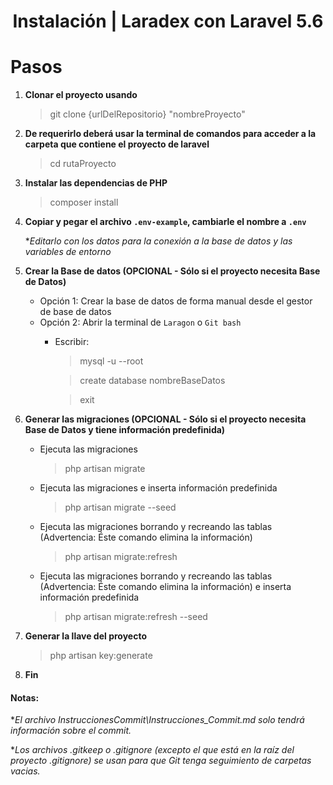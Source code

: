 
<h1 align="center">Instalación | Laradex con Laravel 5.6</h1>

# Pasos

1. **Clonar el proyecto usando**

      > git clone {urlDelRepositorio} "nombreProyecto"

2. **De requerirlo deberá usar la terminal de comandos para acceder a la carpeta que contiene el proyecto de laravel**

      > cd rutaProyecto

3. **Instalar las dependencias de PHP**

      > composer install

4. **Copiar y pegar el archivo `.env-example`, cambiarle el nombre a `.env`**

      **Editarlo con los datos para la conexión a la base de datos y las variables de entorno*

5. **Crear la Base de datos (OPCIONAL - Sólo si el proyecto necesita Base de Datos)**
    - Opción 1: Crear la base de datos de forma manual desde el gestor de base de datos
    - Opción 2: Abrir la terminal de `Laragon` o `Git bash`
        - Escribir:

            > mysql -u --root

            > create database nombreBaseDatos

            > exit

6. **Generar las migraciones (OPCIONAL - Sólo si el proyecto necesita Base de Datos y tiene información predefinida)**

      - Ejecuta las migraciones

        > php artisan migrate

      - Ejecuta las migraciones e inserta información predefinida       

        > php artisan migrate --seed  

      - Ejecuta las migraciones borrando y recreando las tablas (Advertencia: Éste comando elimina la información)       

        > php artisan migrate:refresh

      - Ejecuta las migraciones borrando y recreando las tablas (Advertencia: Éste comando elimina la información) e inserta información predefinida       

        > php artisan migrate:refresh --seed 

7. **Generar la llave del proyecto**

      > php artisan key:generate

8. **Fin**

<!-- Notas -->
#### Notas:

**El archivo InstruccionesCommit\Instrucciones_Commit.md solo tendrá información sobre el commit.*

**Los archivos .gitkeep o .gitignore (excepto el que está en la raíz del proyecto .gitignore) se usan para que Git tenga seguimiento de carpetas vacias.*